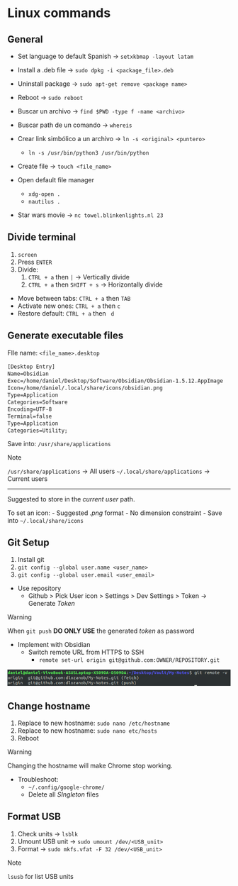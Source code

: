 # Linux commands

## General

- Set language to default Spanish -> `setxkbmap -layout latam`
- Install a .deb file -> `sudo dpkg -i <package_file>.deb`
- Uninstall package -> `sudo apt-get remove <package name>`
- Reboot -> `sudo reboot`
- Buscar un archivo -> `find $PWD -type f -name <archivo>`
- Buscar path de un comando -> `whereis`
- Crear link simbólico a un archivo -> `ln -s <original> <puntero>`
	- `ln -s /usr/bin/python3 /usr/bin/python`
- Create file -> `touch <file_name>`
- Open default file manager
	- `xdg-open .`
	- `nautilus .`

- Star wars movie -> `nc towel.blinkenlights.nl 23`

## Divide terminal

1. `screen`
2. Press `ENTER`
3. Divide:
	1. `CTRL + a` then `|` -> Vertically divide
	2. `CTRL + a` then `SHIFT + s` -> Horizontally divide

- Move between tabs: `CTRL + a` then `TAB`
- Activate new ones: `CTRL + a` then `c`
- Restore default: `CTRL + a` then ` d`

## Generate executable files

FIle name: `<file_name>.desktop`

```Text file
[Desktop Entry]
Name=Obsidian  
Exec=/home/daniel/Desktop/Software/Obsidian/Obsidian-1.5.12.AppImage
Icon=/home/daniel/.local/share/icons/obsidian.png
Type=Application
Categories=Software  
Encoding=UTF-8
Terminal=false
Type=Application
Categories=Utility;
```

Save into: `/usr/share/applications`

>[!Note]
> `/usr/share/applications` -> All users
> `~/.local/share/applications` -> Current users

---

Suggested to store in the _current user_ path.

To set an icon:
	- Suggested _.png_ format
	- No dimension constraint
	- Save into `~/.local/share/icons`

## Git Setup

1. Install git
2.  `git config --global user.name <user_name>`
3. `git config --global user.email <user_email>`

- Use repository
	- Github > Pick User icon > Settings > Dev Settings > Token -> Generate _Token_

>[!Warning]
>When `git push` __DO ONLY USE__ the  generated _token_ as password
>

- Implement with Obsidian
	- Switch remote URL from HTTPS to SSH
		- `remote set-url origin git@github.com:OWNER/REPOSITORY.git`

![](attachments/Pasted%20image%2020240505190438.png)

## Change hostname

1. Replace to new hostname: `sudo nano /etc/hostname`
2. Replace to new hostname: `sudo nano etc/hosts`
3. Reboot

>[!Warning]
>Changing the hostname will make Chrome stop working.
>- Troubleshoot: 
>	- `~/.config/google-chrome/`
>	- Delete all _SIngleton_ files

## Format USB

1. Check units -> `lsblk`
2. Umount USB unit -> `sudo umount /dev/<USB_unit>`
3. Format -> `sudo mkfs.vfat -F 32 /dev/<USB_unit>`

>[!Note]
>`lsusb` for list USB units








